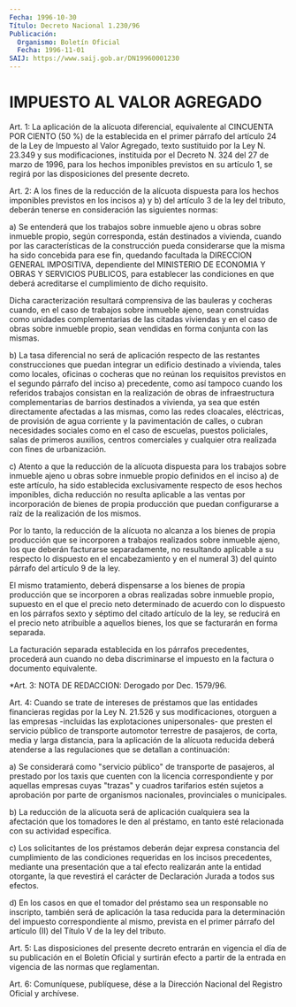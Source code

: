 ```yaml
---
Fecha: 1996-10-30
Título: Decreto Nacional 1.230/96
Publicación:
  Organismo: Boletín Oficial
  Fecha: 1996-11-01
SAIJ: https://www.saij.gob.ar/DN19960001230
---
```

# IMPUESTO AL VALOR AGREGADO

<a id="1"></a>
Art. 1: La aplicación de la alícuota diferencial,  equivalente al  CINCUENTA  POR  CIENTO  (50  %)  de la establecida en el primer párrafo del artículo 24 de la Ley de Impuesto  al  Valor  Agregado, texto  sustituido  por  la  Ley N. 23.349  y  sus  modificaciones, instituida por el Decreto N. 324 del 27 de marzo de 1996, para los hechos  imponibles  previstos  en  su artículo 1, se regirá por las disposiciones del presente decreto.

<a id="2"></a>
Art. 2: A los fines de la reducción  de la alícuota dispuesta para los hechos imponibles previstos en los incisos a) y b) del artículo 3  de  la  ley del tributo, deberán tenerse  en  consideración  las siguientes normas:

a) Se entenderá que los trabajos sobre inmueble ajeno u obras sobre inmueble propio,  según  corresponda,  están destinados a vivienda, cuando por las características de la construcción pueda considerarse que la misma ha sido concebida  para ese fin, quedando facultada   la  DIRECCION  GENERAL  IMPOSITIVA,  dependiente    del MINISTERIO  DE    ECONOMIA  Y  OBRAS  Y  SERVICIOS  PUBLICOS,  para establecer las condiciones en que deberá acreditarse el cumplimiento de dicho requisito.

Dicha caracterización  resultará  comprensiva  de  las  bauleras  y cocheras  cuando, en el caso de trabajos sobre inmueble ajeno, sean construidas  como unidades complementarias de las citadas viviendas y en el caso de obras sobre inmueble propio, sean vendidas en forma conjunta con las mismas.

b) La tasa diferencial  no  será  de  aplicación  respecto  de  las restantes  construcciones que puedan integrar un edificio destinado a vivienda,  tales  como locales, oficinas o cocheras que no reúnan los requisitos previstos  en  el  segundo  párrafo  del  inciso  a) precedente,    como  así  tampoco  cuando  los  referidos  trabajos consistan en la realización de obras de infraestructura complementarias  de barrios destinados a vivienda, ya sea que estén directamente afectadas  a  las  mismas,  como  las redes cloacales, eléctricas,  de provisión de agua corriente y la  pavimentación  de calles, o cubran  necesidades sociales como en el caso de escuelas, puestos policiales, salas de primeros auxilios, centros comerciales y cualquier otra realizada con fines de urbanización.

c) Atento a que la  reducción  de  la  alícuota  dispuesta para los trabajos  sobre  inmueble  ajeno  u  obras  sobre  inmueble  propio definidos  en  el  inciso a) de este artículo, ha sido  establecida exclusivamente respecto  de esos hechos imponibles, dicha reducción no resulta aplicable a las  ventas  por  incorporación de bienes de propia producción que puedan configurarse  a raíz de la realización de los mismos.

Por lo tanto, la reducción de la alícuota no  alcanza  a los bienes de propia producción que se incorporen a trabajos realizados  sobre inmueble  ajeno,  los  que  deberán  facturarse  separadamente,  no resultando aplicable a su respecto lo dispuesto en el encabezamiento y en el numeral 3) del quinto párrafo del artículo 9 de la ley.

El  mismo  tratamiento,  deberá  dispensarse a los bienes de propia producción  que  se incorporen a obras  realizadas  sobre  inmueble propio, supuesto en  el  que  el precio neto determinado de acuerdo con  lo  dispuesto  en los párrafos  sexto  y  séptimo  del  citado artículo de la ley, se  reducirá  en  el  precio  neto atribuible a aquellos  bienes,  los  que  se  facturarán  en  forma separada.

La  facturación  separada establecida en los párrafos  precedentes, procederá aun cuando  no  deba  discriminarse  el  impuesto  en  la factura o documento equivalente.

<a id="3"></a>
*Art. 3: NOTA DE REDACCION: Derogado por Dec. 1579/96.

<a id="4"></a>
Art.  4: Cuando  se  trate  de  intereses  de  préstamos que  las entidades financieras regidas por la Ley N. 21.526 y sus modificaciones, otorguen a las empresas -incluidas las explotaciones  unipersonales-  que presten el servicio  público  de transporte automotor terrestre de  pasajeros,  de  corta,  media  y larga  distancia, para la aplicación de la alícuota reducida deberá atenderse  a  las  regulaciones  que  se  detallan  a continuación:

a)  Se  considerará  como  "servicio  público"  de  transporte   de pasajeros,  al  prestado  por los taxis que cuenten con la licencia correspondiente y por aquellas  empresas  cuyas  "trazas" y cuadros tarifarios  estén  sujetos  a  aprobación  por parte de  organismos nacionales, provinciales o municipales.

b) La reducción de la alícuota será de aplicación cualquiera sea la afectación  que  los tomadores le den al préstamo,  en  tanto  esté relacionada con su actividad específica.

c)  Los  solicitantes   de  los  préstamos  deberán  dejar  expresa constancia del cumplimiento  de  las  condiciones requeridas en los incisos precedentes, mediante una presentación  que  a  tal  efecto realizarán  ante la entidad otorgante, la que revestirá el carácter de Declaración Jurada a todos sus efectos.

d) En los casos  en  que el tomador del préstamo sea un responsable no inscripto, también  será  de aplicación la tasa reducida para la determinación del impuesto correspondiente al mismo, prevista en el primer párrafo del artículo (II) del Título V de la ley del tributo.

<a id="5"></a>
Art.  5:  Las  disposiciones del  presente  decreto  entrarán  en vigencia el día de  su publicación en el Boletín Oficial y surtirán efecto  a partir de la  entrada  en  vigencia  de  las  normas  que reglamentan.

<a id="6"></a>
Art. 6: Comuníquese, publíquese, dése a la Dirección  Nacional del Registro Oficial y archívese.
